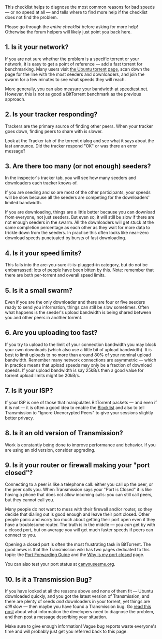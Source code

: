 This checklist helps to diagnose the most common reasons for bad speeds &mdash; or no speed at all &mdash; and tells where to find more help if the checklist does not find the problem.

Please go through the _entire checklist_ before asking for more help! Otherwise the forum helpers will likely just point you back here.

## 1. Is it your network?
If you are not sure whether the problem is a specific torrent or your network, it is easy to get a point of reference &mdash; add a fast torrent for benchmarking. Many users visit [the Ubuntu torrent page](https://torrent.ubuntu.com), scan down the page for the line with the most seeders and downloaders, and join the swarm for a few minutes to see what speeds they will reach.

More generally, you can also measure your bandwidth at [speedtest.net](https://www.speedtest.net/). However, this is not as good a BitTorrent benchmark as the previous approach.

## 2. Is your tracker responding?
Trackers are the primary source of finding other peers. When your tracker goes down, finding peers to share with is slower.

Look at the Tracker tab of the torrent dialog and see what it says about the last announce. Did the tracker respond "OK" or was there an error message?

## 3. Are there too many (or not enough) seeders?
In the inspector's tracker tab, you will see how many seeders and downloaders each tracker knows of.

If you are seeding and so are most of the other participants, your speeds will be slow because all the seeders are competing for the downloaders' limited bandwidth.

If you are downloading, things are a little better because you can download from everyone, not just seeders. But even so, it will still be slow if there are not enough seeders in the swarm. All the downloaders will get stuck at the same completion percentage as each other as they wait for more data to trickle down from the seeders. In practice this often looks like near-zero download speeds punctuated by bursts of fast downloading.

## 4. Is it your speed limits?
This falls into the are-you-sure-it-is-plugged-in category, but do not be embarrassed: lots of people have been bitten by this. Note: remember that there are both per-torrent and overall speed limits.

## 5. Is it a small swarm?
Even if you are the only downloader and there are four or five seeders ready to send you information, things can still be slow sometimes. Often what happens is the seeder's upload bandwidth is being shared between you and other peers in another torrent.

## 6. Are you uploading too fast?
If you try to upload to the limit of your connection bandwidth you may block your own downloads (which also use a little bit of upload bandwidth). It is best to limit uploads to no more than around 80% of your nominal upload bandwidth. Remember many network connections are asymmetric &mdash; which in practice means that upload speeds may only be a fraction of download speeds. If your upload bandwidth is say 25kB/s then a good value for torrent upload limits might be 20kB/s.

## 7. Is it your ISP?
If your ISP is one of those that manipulates BitTorrent packets &mdash; and even if it is not &mdash; it is often a good idea to enable the [Blocklist](./Blocklist.md) and also to tell Transmission to "Ignore Unencrypted Peers" to give your sessions slightly better privacy.

## 8. Is it an old version of Transmission?
Work is constantly being done to improve performance and behavior. If you are using an old version, consider upgrading.

## 9. Is it your router or firewall making your "port closed"?
Connecting to a peer is like a telephone call: either you call up the peer, or the peer calls you. When Transmission says your "Port is Closed" it is like having a phone that does not allow incoming calls: you can still call peers, but they cannot call you.

Many people do not want to mess with their firewall and/or router, so they decide that dialing out is good enough and leave their port closed. Other people panic and worry too much about getting their port open even if they have a troublesome router. The truth is in the middle &mdash; you _can_ get by with a closed port, but on average you will get much faster speeds if peers can connect to you.

Opening a closed port is often the most frustrating task in BitTorrent. The good news is that the Transmission wiki has two pages dedicated to this topic: the [Port Forwarding Guide](Port-Forwarding-Guide.md) and the [Why is my port closed](Why-is-my-port-closed.md) page.

You can also test your port status at [canyouseeme.org](https://www.canyouseeme.org/).

## 10. Is it a Transmission Bug?
If you have looked at all the reasons above and none of them fit &mdash; Ubuntu downloaded quickly, and you got the latest version of Transmission, and there are plenty of seeds _and_ downloaders in your torrent, yet things are _still_ slow &mdash; then maybe you have found a Transmission bug. Go [read this post](https://forum.transmissionbt.com/viewtopic.php?f=1&t=3274) about what information the developers need to diagnose the problem, and then post a message describing your situation.

Make sure to give enough information! Vague bug reports waste everyone's time and will probably just get you referred back to this page.
